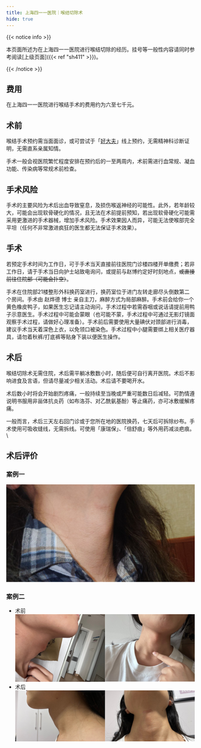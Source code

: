 ```yaml
---
title: 上海四一一医院｜喉结切除术
hide: true
---
```


{{< notice info >}}

本页面所述为在上海四一一医院进行喉结切除的经历。挂号等一般性内容请同时参考阅读[上级页面]({{< ref "sh411" >}})。

{{< /notice >}}

## 费用

在上海四一一医院进行喉结手术的费用约为六至七千元。

## 术前

喉结手术预约需当面面诊，或可尝试于「[好大夫]((https://www.haodf.com/doctor/6964528056.html))」线上预约，无需精神科诊断证明，无需直系亲属知情。

手术一般会视医院繁忙程度安排在预约后的一至两周内，术前需进行血常规、凝血功能、传染病等常规术前检查。

## 手术风险

手术的主要风险为术后出血导致窒息，及损伤喉返神经的可能性。此外，若年龄较大，可能会出现软骨硬化的情况，且无法在术前提前预知，若出现软骨硬化可能需采用更激进的手术器械，增加手术风险。手术效果因人而异，可能无法使喉部完全平坦（任何不非常激进疯狂的医生都无法保证手术效果）。

## 手术

若预定手术时间为工作日，可于手术当天直接前往医院门诊楼四楼开单缴费；若非工作日，请于手术当日向护士站致电询问，或提前与赵博约定好时刻地点，~~或直接前往住院部（可能会扑空）~~。

手术在住院部21楼整形外科换药室进行，换药室位于进门左转走廊尽头倒数第二个房间。手术由 赵烨德 博士 亲自主刀，麻醉方式为局部麻醉。手术前会给你一个黄色橡皮鸭子，如果医生忘记请主动询问，手术过程中若需吞咽或说话请提前用鸭子示意医生。手术过程中可能会蒙眼（也可能不蒙，手术过程中可通过无影灯镜面观察手术过程，请做好心理准备）。手术前后需要使用大量碘伏对颈部进行消毒，建议手术当天着深色上衣，以免领口被染色。手术过程中小腿需要绑上相关医疗器具，请勿着秋裤/打底裤等贴身下装以便医生操作。

## 术后

喉结切除术无需住院，术后需平躺冰敷数小时，随后便可自行离开医院。术后不影响进食及言语，但请尽量减少相关活动。术后请不要喝开水。

术后数小时将会开始剧烈疼痛，一般持续至当晚或严重可能数日后减轻。可酌情遵说明书服用非甾体抗炎药（如布洛芬、对乙酰氨基酚）等止痛药，亦可冰敷缓解疼痛。

一般而言，术后三天左右回门诊或于您所在地的医院换药，七天后可拆除纱布。手术使用可吸收缝线，无需拆线。可使用「康瑞保」、「倍舒痕」等外用药减淡疤痕。\

## 术后评价

### 案例一

![1](./1.jpg)

### 案例二

- 术前
    ![2-1](./2-1.jpg)
- 术后
    ![2-2](./2-2.jpg)
